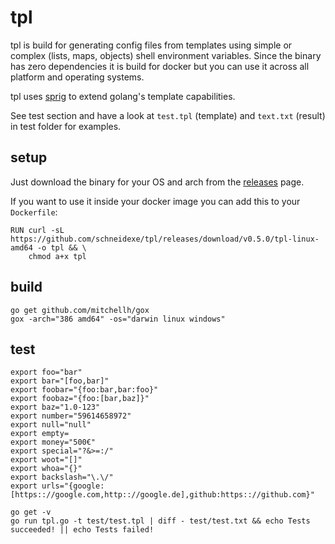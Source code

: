 # tpl

tpl is build for generating config files from templates using simple or complex (lists, maps, objects) shell environment 
variables. Since the binary has zero dependencies it is build for docker but you can use it across all platform and 
operating systems.

tpl uses [sprig](https://github.com/Masterminds/sprig) to extend golang's template capabilities.

See test section and have a look at `test.tpl` (template) and `text.txt` (result) in test folder for examples.

## setup

Just download the binary for your OS and arch from the [releases](https://github.com/schneidexe/tpl/releases) page. 

If you want to use it inside your docker image you can add this to your `Dockerfile`:

```
RUN curl -sL https://github.com/schneidexe/tpl/releases/download/v0.5.0/tpl-linux-amd64 -o tpl && \
    chmod a+x tpl
```

## build 
```
go get github.com/mitchellh/gox
gox -arch="386 amd64" -os="darwin linux windows"
```

## test
```
export foo="bar"
export bar="[foo,bar]"
export foobar="{foo:bar,bar:foo}"
export foobaz="{foo:[bar,baz]}" 
export baz="1.0-123"
export number="59614658972"
export null="null"
export empty=
export money="500€"
export special="?&>=:/"
export woot="[]"
export whoa="{}"
export backslash="\.\/"
export urls="{google:[https:://google.com,http:://google.de],github:https:://github.com}"

go get -v
go run tpl.go -t test/test.tpl | diff - test/test.txt && echo Tests succeeded! || echo Tests failed!
```
